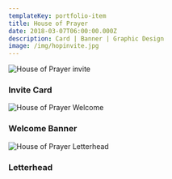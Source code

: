 ```yaml
---
templateKey: portfolio-item
title: House of Prayer
date: 2018-03-07T06:00:00.000Z
description: Card | Banner | Graphic Design
image: /img/hopinvite.jpg
---
```


![House of Prayer invite](/img/hopinvite.jpg)

### Invite Card

![House of Prayer Welcome](/img/hopwelcome.jpg)

### Welcome Banner

![House of Prayer Letterhead](/img/hopletterhead.jpg)

### Letterhead
